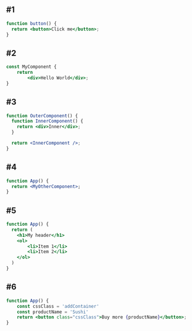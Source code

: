 

## #1

```jsx
function button() {
  return <button>Click me</button>;
}
```

## #2

```jsx
const MyComponent {
    return 
        <div>Hello World</div>;
}
```

## #3

```jsx
function OuterComponent() {
  function InnerComponent() {
    return <div>Inner</div>;
  }

  return <InnerComponent />;
}
```

## #4

```jsx
function App() {
  return <MyOtherComponent>;
}
```

## #5

```jsx
function App() {
  return (
    <h1>My header</h1>
    <ol>
        <li>Item 1</li>
        <li>Item 2</li>
    </ol>
  )
}
```

## #6

```jsx
function App() {
    const cssClass = 'addContainer'
    const productName = 'Sushi'
    return <button class="cssClass">Buy more {productName}</button>;
}
```